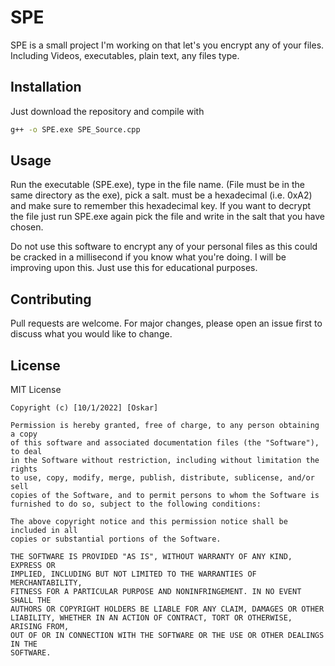 # SPE

SPE is a small project I'm working on that let's you encrypt any of your files. Including Videos, executables, plain text, any files type.

## Installation

Just download the repository and compile with 
```bash
g++ -o SPE.exe SPE_Source.cpp
```

## Usage

Run the executable (SPE.exe), type in the file name. (File must be in the same directory as the exe), pick a salt. must be a hexadecimal (i.e. 0xA2) and make sure to remember this hexadecimal key. If you want to decrypt the file just run SPE.exe again pick the file and write in the salt that you have chosen. 

Do not use this software to encrypt any of your personal files as this could be cracked in a millisecond if you know what you're doing. I will be improving upon this. Just use this for educational purposes.

## Contributing
Pull requests are welcome. For major changes, please open an issue first to discuss what you would like to change.

## License
MIT License

```
Copyright (c) [10/1/2022] [Oskar]

Permission is hereby granted, free of charge, to any person obtaining a copy
of this software and associated documentation files (the "Software"), to deal
in the Software without restriction, including without limitation the rights
to use, copy, modify, merge, publish, distribute, sublicense, and/or sell
copies of the Software, and to permit persons to whom the Software is
furnished to do so, subject to the following conditions:

The above copyright notice and this permission notice shall be included in all
copies or substantial portions of the Software.

THE SOFTWARE IS PROVIDED "AS IS", WITHOUT WARRANTY OF ANY KIND, EXPRESS OR
IMPLIED, INCLUDING BUT NOT LIMITED TO THE WARRANTIES OF MERCHANTABILITY,
FITNESS FOR A PARTICULAR PURPOSE AND NONINFRINGEMENT. IN NO EVENT SHALL THE
AUTHORS OR COPYRIGHT HOLDERS BE LIABLE FOR ANY CLAIM, DAMAGES OR OTHER
LIABILITY, WHETHER IN AN ACTION OF CONTRACT, TORT OR OTHERWISE, ARISING FROM,
OUT OF OR IN CONNECTION WITH THE SOFTWARE OR THE USE OR OTHER DEALINGS IN THE
SOFTWARE.
```